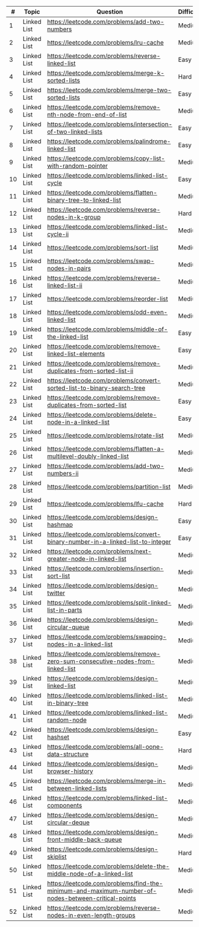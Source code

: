 | #  | Topic       | Question                                                                                           | Difficulty |
|----|-------------|----------------------------------------------------------------------------------------------------|------------|
| 1  | Linked List | https://leetcode.com/problems/add-two-numbers                                                      | Medium     |
| 2  | Linked List | https://leetcode.com/problems/lru-cache                                                            | Medium     |
| 3  | Linked List | https://leetcode.com/problems/reverse-linked-list                                                  | Easy       |
| 4  | Linked List | https://leetcode.com/problems/merge-k-sorted-lists                                                 | Hard       |
| 5  | Linked List | https://leetcode.com/problems/merge-two-sorted-lists                                               | Easy       |
| 6  | Linked List | https://leetcode.com/problems/remove-nth-node-from-end-of-list                                     | Medium     |
| 7  | Linked List | https://leetcode.com/problems/intersection-of-two-linked-lists                                     | Easy       |
| 8  | Linked List | https://leetcode.com/problems/palindrome-linked-list                                               | Easy       |
| 9  | Linked List | https://leetcode.com/problems/copy-list-with-random-pointer                                        | Medium     |
| 10 | Linked List | https://leetcode.com/problems/linked-list-cycle                                                    | Easy       |
| 11 | Linked List | https://leetcode.com/problems/flatten-binary-tree-to-linked-list                                   | Medium     |
| 12 | Linked List | https://leetcode.com/problems/reverse-nodes-in-k-group                                             | Hard       |
| 13 | Linked List | https://leetcode.com/problems/linked-list-cycle-ii                                                 | Medium     |
| 14 | Linked List | https://leetcode.com/problems/sort-list                                                            | Medium     |
| 15 | Linked List | https://leetcode.com/problems/swap-nodes-in-pairs                                                  | Medium     |
| 16 | Linked List | https://leetcode.com/problems/reverse-linked-list-ii                                               | Medium     |
| 17 | Linked List | https://leetcode.com/problems/reorder-list                                                         | Medium     |
| 18 | Linked List | https://leetcode.com/problems/odd-even-linked-list                                                 | Medium     |
| 19 | Linked List | https://leetcode.com/problems/middle-of-the-linked-list                                            | Easy       |
| 20 | Linked List | https://leetcode.com/problems/remove-linked-list-elements                                          | Easy       |
| 21 | Linked List | https://leetcode.com/problems/remove-duplicates-from-sorted-list-ii                                | Medium     |
| 22 | Linked List | https://leetcode.com/problems/convert-sorted-list-to-binary-search-tree                            | Medium     |
| 23 | Linked List | https://leetcode.com/problems/remove-duplicates-from-sorted-list                                   | Easy       |
| 24 | Linked List | https://leetcode.com/problems/delete-node-in-a-linked-list                                         | Easy       |
| 25 | Linked List | https://leetcode.com/problems/rotate-list                                                          | Medium     |
| 26 | Linked List | https://leetcode.com/problems/flatten-a-multilevel-doubly-linked-list                              | Medium     |
| 27 | Linked List | https://leetcode.com/problems/add-two-numbers-ii                                                   | Medium     |
| 28 | Linked List | https://leetcode.com/problems/partition-list                                                       | Medium     |
| 29 | Linked List | https://leetcode.com/problems/lfu-cache                                                            | Hard       |
| 30 | Linked List | https://leetcode.com/problems/design-hashmap                                                       | Easy       |
| 31 | Linked List | https://leetcode.com/problems/convert-binary-number-in-a-linked-list-to-integer                    | Easy       |
| 32 | Linked List | https://leetcode.com/problems/next-greater-node-in-linked-list                                     | Medium     |
| 33 | Linked List | https://leetcode.com/problems/insertion-sort-list                                                  | Medium     |
| 34 | Linked List | https://leetcode.com/problems/design-twitter                                                       | Medium     |
| 35 | Linked List | https://leetcode.com/problems/split-linked-list-in-parts                                           | Medium     |
| 36 | Linked List | https://leetcode.com/problems/design-circular-queue                                                | Medium     |
| 37 | Linked List | https://leetcode.com/problems/swapping-nodes-in-a-linked-list                                      | Medium     |
| 38 | Linked List | https://leetcode.com/problems/remove-zero-sum-consecutive-nodes-from-linked-list                   | Medium     |
| 39 | Linked List | https://leetcode.com/problems/design-linked-list                                                   | Medium     |
| 40 | Linked List | https://leetcode.com/problems/linked-list-in-binary-tree                                           | Medium     |
| 41 | Linked List | https://leetcode.com/problems/linked-list-random-node                                              | Medium     |
| 42 | Linked List | https://leetcode.com/problems/design-hashset                                                       | Easy       |
| 43 | Linked List | https://leetcode.com/problems/all-oone-data-structure                                              | Hard       |
| 44 | Linked List | https://leetcode.com/problems/design-browser-history                                               | Medium     |
| 45 | Linked List | https://leetcode.com/problems/merge-in-between-linked-lists                                        | Medium     |
| 46 | Linked List | https://leetcode.com/problems/linked-list-components                                               | Medium     |
| 47 | Linked List | https://leetcode.com/problems/design-circular-deque                                                | Medium     |
| 48 | Linked List | https://leetcode.com/problems/design-front-middle-back-queue                                       | Medium     |
| 49 | Linked List | https://leetcode.com/problems/design-skiplist                                                      | Hard       |
| 50 | Linked List | https://leetcode.com/problems/delete-the-middle-node-of-a-linked-list                              | Medium     |
| 51 | Linked List | https://leetcode.com/problems/find-the-minimum-and-maximum-number-of-nodes-between-critical-points | Medium     |
| 52 | Linked List | https://leetcode.com/problems/reverse-nodes-in-even-length-groups                                  | Medium     |

